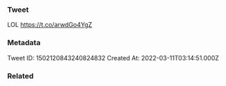 ### Tweet
LOL https://t.co/arwdGo4YgZ

### Metadata
Tweet ID: 1502120843240824832
Created At: 2022-03-11T03:14:51.000Z

### Related

